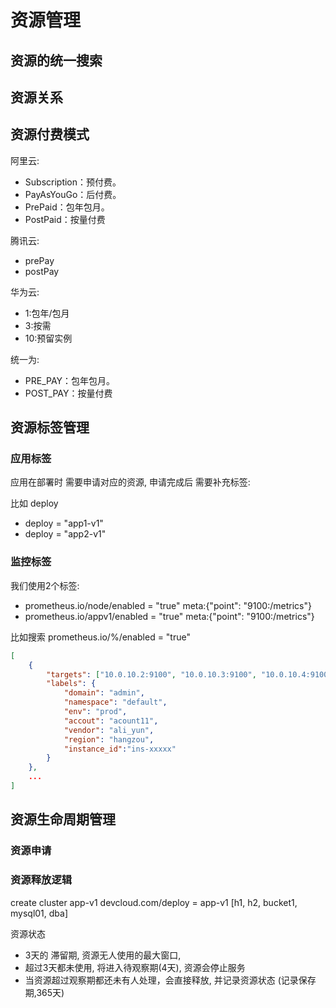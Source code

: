 # 资源管理

## 资源的统一搜索



## 资源关系




## 资源付费模式

阿里云:
+ Subscription：预付费。
+ PayAsYouGo：后付费。
+ PrePaid：包年包月。
+ PostPaid：按量付费

腾讯云:
+ prePay
+ postPay

华为云:
+ 1:包年/包月
+ 3:按需
+ 10:预留实例

统一为:
+ PRE_PAY：包年包月。
+ POST_PAY：按量付费


## 资源标签管理


### 应用标签

应用在部署时 需要申请对应的资源, 申请完成后 需要补充标签:

比如 deploy
+ deploy = "app1-v1"
+ deploy = "app2-v1"


### 监控标签

我们使用2个标签:
+ prometheus.io/node/enabled = "true"   meta:{"point": "9100:/metrics"}
+ prometheus.io/appv1/enabled = "true" meta:{"point": "9100:/metrics"}

比如搜索 prometheus.io/%/enabled = "true"

```json
[
    {
        "targets": ["10.0.10.2:9100", "10.0.10.3:9100", "10.0.10.4:9100", "10.0.10.5:9100"],
        "labels": {
            "domain": "admin",
            "namespace": "default",
            "env": "prod",
            "accout": "acount11",
            "vendor": "ali_yun",
            "region": "hangzou",
            "instance_id":"ins-xxxxx"
        }
    },
    ...
]
```

## 资源生命周期管理


### 资源申请

### 资源释放逻辑

create cluster app-v1
devcloud.com/deploy = app-v1
[h1, h2, bucket1, mysql01, dba]

资源状态

+ 3天的 滞留期, 资源无人使用的最大窗口, 
+ 超过3天都未使用, 将进入待观察期(4天),  资源会停止服务
+ 当资源超过观察期都还未有人处理，会直接释放, 并记录资源状态 (记录保存期,365天)

